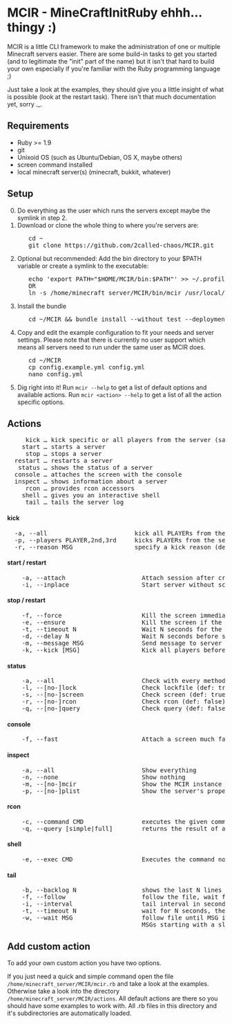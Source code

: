 # MCIR - MineCraftInitRuby ehhh... thingy :)

MCIR is a little CLI framework to make the administration of one or multiple Minecraft servers easier.
There are some build-in tasks to get you started (and to legitimate the "init" part of the name) but it isn't that hard to build your own especially if you're familiar with the Ruby programming language ;)

Just take a look at the examples, they should give you a little insight of what is possible (look at the restart task).
There isn't that much documentation yet, sorry *._.*

## Requirements
  - Ruby >= 1.9
  - git
  - Unixoid OS (such as Ubuntu/Debian, OS X, maybe others)
  - screen command installed
  - local minecraft server(s) (minecraft, bukkit, whatever)

## Setup
  0. Do everything as the user which runs the servers except maybe the symlink in step 2.
  1. Download or clone the whole thing to where you're servers are:
      <pre>
        cd ~
        git clone https://github.com/2called-chaos/MCIR.git</pre>
  2. Optional but recommended: Add the bin directory to your $PATH variable or create a symlink to the executable:
      <pre>
        echo 'export PATH="$HOME/MCIR/bin:$PATH"' >> ~/.profile && source ~/.profile
        OR
        ln -s /home/minecraft_server/MCIR/bin/mcir /usr/local/bin/mcir</pre>
  3. Install the bundle
      <pre>
        cd ~/MCIR && bundle install --without test --deployment</pre>
  4. Copy and edit the example configuration to fit your needs and server settings.
     Please note that there is currently no user support which means all servers need to run under the same user as MCIR does.
      <pre>
        cd ~/MCIR
        cp config.example.yml config.yml
        nano config.yml</pre>
  5. Dig right into it! Run `mcir --help` to get a list of default options and available actions.
     Run `mcir <action> --help` to get a list of all the action specific options.

## Actions
<pre>     kick … kick specific or all players from the server (sample task)
    start … starts a server
     stop … stops a server
  restart … restarts a server
   status … shows the status of a server
  console … attaches the screen with the console
  inspect … shows information about a server
     rcon … provides rcon accessors
    shell … gives you an interactive shell
     tail … tails the server log
</pre>

#### kick
<pre>  -a, --all                        kick all PLAYERs from the server
  -p, --players PLAYER,2nd,3rd     kicks PLAYERs from the server
  -r, --reason MSG                 specify a kick reason (def: Good bye!)
</pre>

#### start / restart
<pre>    -a, --attach                     Attach session after creation (def: false)
    -i, --inplace                    Start server without screen (def: false)
</pre>

#### stop / restart
<pre>    -f, --force                      Kill the screen immediately, ignores all following options (def: false)
    -e, --ensure                     Kill the screen if the server didn't stop after timeout is reached (def: false)
    -t, --timeout N                  Wait N seconds for the server to stop (def: 10)
    -d, --delay N                    Wait N seconds before stopping the server if --message is given) (def: 15)
    -m, --message MSG                Send message to server before waiting --delay (def: 10)
    -k, --kick [MSG]                 Kick all players before the server will shutdown (def: false)
</pre>

#### status
<pre>    -a, --all                        Check with every method
    -l, --[no-]lock                  Check lockfile (def: true)
    -s, --[no-]screen                Check screen (def: true)
    -r, --[no-]rcon                  Check rcon (def: false)
    -q, --[no-]query                 Check query (def: false)
</pre>

#### console
<pre>    -f, --fast                       Attach a screen much faster (def: false)
</pre>

#### inspect
<pre>    -a, --all                        Show everything
    -n, --none                       Show nothing
    -m, --[no-]mcir                  Show the MCIR instance config (def: true)
    -p, --[no-]plist                 Show the server's property list (def: false)
</pre>

#### rcon
<pre>    -c, --command CMD                executes the given command and return the result
    -q, --query [simple|full]        returns the result of an query (def: simple)
</pre>

#### shell
<pre>    -e, --exec CMD                   Executes the command non-interactively
</pre>

#### tail
<pre>    -b, --backlog N                  shows the last N lines of the log
    -f, --follow                     follow the file, wait for new contents
    -i, --interval                   tail interval in seconds (def: 1)
    -t, --timeout N                  wait for N seconds, then abort (def: 30)
    -w, --wait MSG                   follow file until MSG is found (incl. backlog!)
                                     MSGs starting with a slash are evaluated as regex
</pre>


## Add custom action
To add your own custom action you have two options.

If you just need a quick and simple command open the file `/home/minecraft_server/MCIR/mcir.rb` and take a look at the examples.
Otherwise take a look into the directory `/home/minecraft_server/MCIR/actions`. All default actions are there so you should have some examples to work with. All .rb files in this directory and it's subdirectories are automatically loaded.
